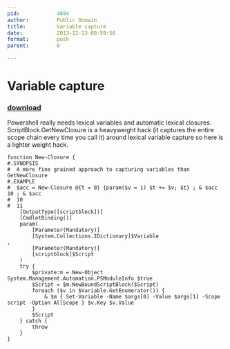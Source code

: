 ```yaml
---
pid:            4694
author:         Public Domain
title:          Variable capture
date:           2013-12-13 00:59:56
format:         posh
parent:         0

---
```


# Variable capture

### [download](//scripts/4694.ps1)

Powershell really needs lexical variables and automatic lexical closures. ScriptBlock.GetNewClosure is a heavyweight hack (it captures the entire scope chain every time you call it) around lexical variable capture so here is a lighter weight hack.

```posh
function New-Closure {
#.SYNOPSIS
#  A more fine grained approach to capturing variables than GetNewClosure
#.EXAMPLE
#  $acc = New-Closure @{t = 0} {param($v = 1) $t += $v; $t} ; & $acc 10 ; & $acc
#  10
#  11
	[OutputType([scriptblock])]
	[CmdletBinding()]
	param(
		[Parameter(Mandatory)]
		[System.Collections.IDictionary]$Variable
,
		[Parameter(Mandatory)]
		[scriptblock]$Script
	)
	try {
		$private:m = New-Object System.Management.Automation.PSModuleInfo $true
		$Script = $m.NewBoundScriptBlock($Script)
		foreach ($v in $Variable.GetEnumerator()) {
			& $m { Set-Variable -Name $args[0] -Value $args[1] -Scope script -Option AllScope } $v.Key $v.Value
		}
		$Script
	} catch {
		throw
	}
}
```
